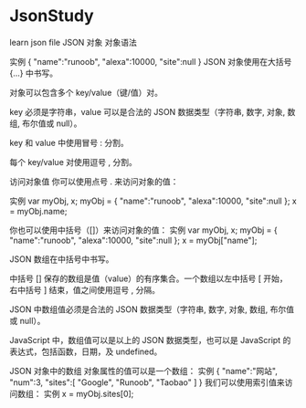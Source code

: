 # JsonStudy
learn json  file
JSON 对象
对象语法

实例
{ "name":"runoob", "alexa":10000, "site":null }
JSON 对象使用在大括号 {...} 中书写。

对象可以包含多个 key/value（键/值）对。

key 必须是字符串，value 可以是合法的 JSON 数据类型（字符串, 数字, 对象, 数组, 布尔值或 null）。

key 和 value 中使用冒号 : 分割。

每个 key/value 对使用逗号 , 分割。

访问对象值
你可以使用点号 . 来访问对象的值：

实例
var myObj, x;
myObj = { "name":"runoob", "alexa":10000, "site":null };
x = myObj.name;


你也可以使用中括号（[]）来访问对象的值：
实例
var myObj, x;
myObj = { "name":"runoob", "alexa":10000, "site":null };
x = myObj["name"];

JSON 数组在中括号中书写。

中括号 [] 保存的数组是值（value）的有序集合。一个数组以左中括号 [ 开始， 右中括号 ] 结束，值之间使用逗号 , 分隔。

JSON 中数组值必须是合法的 JSON 数据类型（字符串, 数字, 对象, 数组, 布尔值或 null）。

JavaScript 中，数组值可以是以上的 JSON 数据类型，也可以是 JavaScript 的表达式，包括函数，日期，及 undefined。

JSON 对象中的数组
对象属性的值可以是一个数组：
实例
{
"name":"网站",
"num":3,
"sites":[ "Google", "Runoob", "Taobao" ]
}
我们可以使用索引值来访问数组：
实例
x = myObj.sites[0];